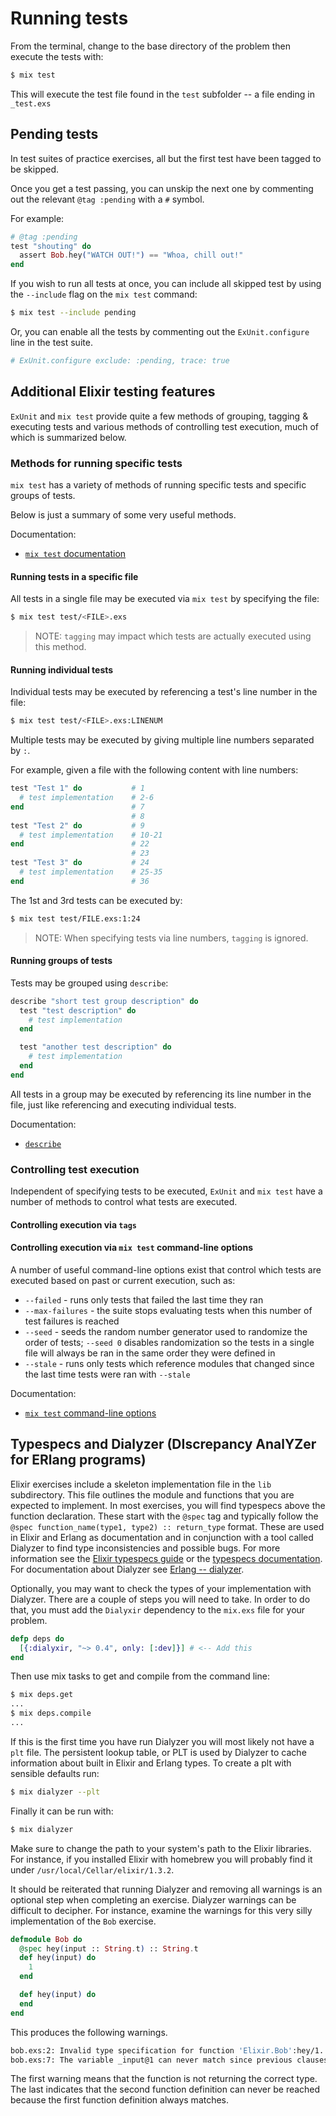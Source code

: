 # Running tests

From the terminal, change to the base directory of the problem then execute the tests with:

```bash
$ mix test
```

This will execute the test file found in the `test` subfolder -- a file ending in `_test.exs`

## Pending tests

In test suites of practice exercises, all but the first test have been tagged to be skipped.

Once you get a test passing, you can unskip the next one by
commenting out the relevant `@tag :pending` with a `#` symbol.

For example:

```elixir
# @tag :pending
test "shouting" do
  assert Bob.hey("WATCH OUT!") == "Whoa, chill out!"
end
```

If you wish to run all tests at once, you can include all skipped test by using the `--include` flag on the `mix test` command:

```bash
$ mix test --include pending
```

Or, you can enable all the tests by commenting out the
`ExUnit.configure` line in the test suite.

```elixir
# ExUnit.configure exclude: :pending, trace: true
```

## Additional Elixir testing features

`ExUnit` and `mix test` provide quite a few methods of grouping, tagging & executing
tests and various methods of controlling test execution, much of which is summarized
below.

### Methods for running specific tests

`mix test` has a variety of methods of running specific tests and specific groups of tests.

Below is just a summary of some very useful methods.

Documentation:

* [`mix test` documentation](https://hexdocs.pm/mix/Mix.Tasks.Test.html)

#### Running tests in a specific file

All tests in a single file may be executed via `mix test` by specifying the file:

```bash
$ mix test test/<FILE>.exs
```

> NOTE: `tagging` may impact which tests are actually executed using this method.

#### Running individual tests

Individual tests may be executed by referencing a test's line number in the file:

```bash
$ mix test test/<FILE>.exs:LINENUM
```

Multiple tests may be executed by giving multiple line numbers separated by `:`.

For example, given a file with the following content with line numbers:

```elixir
test "Test 1" do           # 1
  # test implementation    # 2-6
end                        # 7
                           # 8
test "Test 2" do           # 9
  # test implementation    # 10-21
end                        # 22
                           # 23
test "Test 3" do           # 24
  # test implementation    # 25-35
end                        # 36
```

The 1st and 3rd tests can be executed by:

```bash
$ mix test test/FILE.exs:1:24
```

> NOTE: When specifying tests via line numbers, `tagging` is ignored.

#### Running groups of tests

Tests may be grouped using `describe`:

```elixir
describe "short test group description" do
  test "test description" do
    # test implementation
  end

  test "another test description" do
    # test implementation
  end
end
```

All tests in a group may be executed by referencing its line number in the file,
just like referencing and executing individual tests.

Documentation:

* [`describe`](https://hexdocs.pm/ex_unit/ExUnit.Case.html#describe/2)

### Controlling test execution

Independent of specifying tests to be executed, `ExUnit` and `mix test` have a number
of methods to control what tests are executed.

#### Controlling execution via `tags`

#### Controlling execution via `mix test` command-line options

A number of useful command-line options exist that control which tests are executed
based on past or current execution, such as:

* `--failed` - runs only tests that failed the last time they ran
* `--max-failures` - the suite stops evaluating tests when this number of test failures
  is reached
* `--seed` - seeds the random number generator used to randomize the order of tests;
  `--seed 0` disables randomization so the tests in a single file will always be ran
  in the same order they were defined in
* `--stale` - runs only tests which reference modules that changed since the last
  time tests were ran with `--stale`

Documentation:

* [`mix test` command-line options](https://hexdocs.pm/mix/Mix.Tasks.Test.html#module-command-line-options)

## Typespecs and Dialyzer (DIscrepancy AnalYZer for ERlang programs)

Elixir exercises include a skeleton implementation file in the `lib`
subdirectory. This file outlines the module and functions that you are
expected to implement. In most exercises, you will find typespecs
above the function declaration. These start with the `@spec` tag and
typically follow the `@spec function_name(type1, type2) :: return_type`
format. These are used in Elixir and Erlang as documentation and
in conjunction with a tool called Dialyzer to find type inconsistencies
and possible bugs. For more information see the
[Elixir typespecs guide](http://elixir-lang.org/getting-started/typespecs-and-behaviours.html)
or the [typespecs documentation](https://hexdocs.pm/elixir/typespecs.html). For
documentation about Dialyzer see [Erlang -- dialyzer](http://erlang.org/doc/man/dialyzer.html).

Optionally, you may want to check
the types of your implementation with Dialyzer. There are a couple
of steps you will need to take. In order to do that, you must add the `Dialyxir`
dependency to the `mix.exs` file for your problem.

```elixir
defp deps do
  [{:dialyxir, "~> 0.4", only: [:dev]}] # <-- Add this
end
```

Then use mix tasks to get and compile from the command line:

```bash
$ mix deps.get
...
$ mix deps.compile
...
```

If this is the first time you have run Dialyzer you
will most likely not have a `plt` file. The persistent lookup table,
or PLT is used by Dialyzer to cache information about built in Elixir
and Erlang types. To create a plt with sensible defaults run:

```bash
$ mix dialyzer --plt
```

Finally it can be run with:

```bash
$ mix dialyzer
```

Make sure to change the path to your system's path to the Elixir libraries. For
instance, if you installed Elixir with homebrew you will probably find it under
`/usr/local/Cellar/elixir/1.3.2`.

It should be reiterated that running Dialyzer and removing all warnings
is an optional step when completing an exercise. Dialyzer warnings can
be difficult to decipher. For instance, examine the warnings for this very silly
implementation of the `Bob` exercise.

```elixir
defmodule Bob do
  @spec hey(input :: String.t) :: String.t
  def hey(input) do
    1
  end

  def hey(input) do
  end
end
```

This produces the following warnings.

```bash
bob.exs:2: Invalid type specification for function 'Elixir.Bob':hey/1. The success typing is (_) -> 1
bob.exs:7: The variable _input@1 can never match since previous clauses completely covered the type any()
```

The first warning means that the function is not returning
the correct type. The last indicates that the second function
definition can never be reached because the first function
definition always matches.
